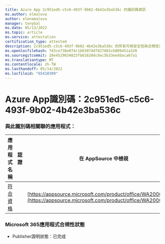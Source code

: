 ```yaml
---
title: Azure App 2c951ed5-c5c6-493f-9b02-4b42e3ba536c 的識別碼資訊
ms.author: elmalova
author: elenamalova
manager: tonybal
ms.date: 05/13/2022
ms.topic: article
ms.service: attestation
certification_type: attested
description: 2c951ed5-c5c6-493f-9b02-4b42e3ba536c 的所有可用安全性與合規性資訊。
ms.openlocfilehash: 7d3ce738e074c1b03074d7827883c6809451a320
ms.sourcegitcommit: 28e4529834823fb61620dc9ac5b33eeddaca67a1
ms.translationtype: MT
ms.contentlocale: zh-TW
ms.lasthandoff: 05/14/2022
ms.locfileid: "65410399"
---
```

# <a name="azure-app-id-2c951ed5-c5c6-493f-9b02-4b42e3ba536c"></a>Azure App識別碼：2c951ed5-c5c6-493f-9b02-4b42e3ba536c


### <a name="apps-associated-with-this-id"></a>與此識別碼相關聯的應用程式：
| **應用程式名稱** | **認證** | **在 AppSource 中檢視** |
|--------------|---------------|-----------------------|
| [符合資格](../forward/WA200002720.md) |  | [https://appsource.microsoft.com/product/office/WA200002720](https://appsource.microsoft.com/product/office/WA200002720) |

### <a name="microsoft-365-app-compliance-status"></a>Microsoft 365應用程式合規性狀態
- Publisher證明狀態：已完成
